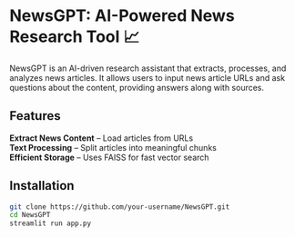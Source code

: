 # **NewsGPT: AI-Powered News Research Tool 📈**  

NewsGPT is an AI-driven research assistant that extracts, processes, and analyzes news articles. It allows users to input news article URLs and ask questions about the content, providing answers along with sources.  

## **Features**  
**Extract News Content** – Load articles from URLs  
**Text Processing** – Split articles into meaningful chunks  
**Efficient Storage** – Uses FAISS for fast vector search  

## **Installation**  
 
```sh
git clone https://github.com/your-username/NewsGPT.git  
cd NewsGPT
streamlit run app.py 
```